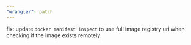 ```yaml
---
"wrangler": patch
---
```


fix: update `docker manifest inspect` to use full image registry uri when checking if the image exists remotely
